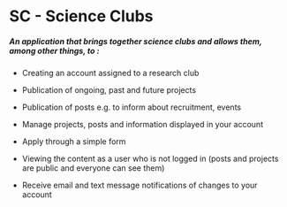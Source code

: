 # SC - Science Clubs

##### An application that brings together science clubs and allows them, among other things, to :

* Creating an account assigned to a research club

* Publication of ongoing, past and future projects

* Publication of posts e.g. to inform about recruitment, events

* Manage projects, posts and information displayed in your account

* Apply through a simple form

* Viewing the content as a user who is not logged in (posts and projects are public and everyone can see them)

* Receive email and text message notifications of changes to your account

